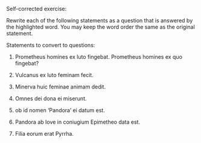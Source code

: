 Self-corrected exercise:

Rewrite each of the following statements as a question that is answered by the highlighted word. You may keep the word order the same as the original statement.

Statements to convert to questions:
1. Prometheus homines ex luto fingebat. Prometheus homines ex quo fingebat?

2. Vulcanus ex luto feminam fecit.

3. Minerva huic feminae animam dedit.
4. Omnes dei dona ei miserunt.
5. ob id nomen ‘Pandora’ ei datum est.
6. Pandora ab Iove in coniugium Epimetheo data est.
7. Filia eorum erat Pyrrha.
